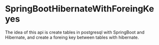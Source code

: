 # SpringBootHibernateWithForeingKeyes
The idea of this api is create tables in postgresql with SpringBoot and Hibernate,
and create a foreing key between tables with hibernate.
